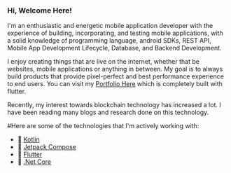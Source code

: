 ### Hi, Welcome Here!

I'm an enthusiastic and energetic mobile application developer with the experience of building, incorporating, and testing mobile applications, with a solid knowledge of programming language, android SDKs, REST API, Mobile App Development Lifecycle, Database, and Backend Development.

I enjoy creating things that are live on the internet, whether that be websites, mobile applications or anything in between. My goal is to always build products that provide pixel-perfect and best performance experience to end users. You can visit my [Portfolio Here](https://ghaleprachan.github.io/#/) which is completely built with flutter.

Recently, my interest towards blockchain technology has increased a lot. I have been reading many blogs and research done on this technology. 

#Here are some of the technologies that I'm actively working with:

- 🔭 [Kotlin](https://kotlinlang.org/docs/getting-started.html#is-anything-missing) 
- 🌱 [Jetpack Compose](https://developer.android.com/jetpack/compose)
- 👯 [Flutter](https://docs.flutter.dev/)
- 🤔 [.Net Core](https://docs.microsoft.com/en-us/aspnet/core/?view=aspnetcore-6.0)
